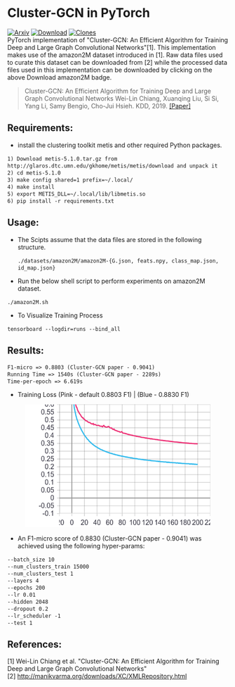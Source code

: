 # Cluster-GCN in PyTorch
[![Arxiv](https://img.shields.io/badge/ArXiv-1905.07953-orange.svg?color=blue&style=plastic)](https://arxiv.org/abs/1905.07953)
[![Download](https://img.shields.io/badge/Download-amazon2M-brightgreen.svg?color=black&style=plastic)](https://drive.google.com/drive/folders/1Tfn-yABlW5JheyYItyRyrMGtmQdYN7wm?usp=sharing)
[![Clones](https://img.shields.io/badge/Clones-33-brightgreen.svg?color=brightgreen&style=plastic)](https://github.com/pyyush/ClusterGCN-amazon2M/blob/master/README.md)\
PyTorch implementation of "Cluster-GCN: An Efficient Algorithm for Training Deep and Large Graph Convolutional Networks"[1].
This implementation makes use of the amazon2M dataset introduced in [1]. Raw data files used to curate this dataset can be downloaded from [2] while the processed data files used in this implementation can be downloaded by clicking on the above Download amazon2M badge.

> Cluster-GCN: An Efficient Algorithm for Training Deep and Large Graph Convolutional Networks
> Wei-Lin Chiang, Xuanqing Liu, Si Si, Yang Li, Samy Bengio, Cho-Jui Hsieh.
> KDD, 2019.
> [[Paper]](https://arxiv.org/abs/1905.07953)

## Requirements:

* install the clustering toolkit metis and other required Python packages.
```
1) Download metis-5.1.0.tar.gz from http://glaros.dtc.umn.edu/gkhome/metis/metis/download and unpack it
2) cd metis-5.1.0
3) make config shared=1 prefix=~/.local/
4) make install
5) export METIS_DLL=~/.local/lib/libmetis.so
6) pip install -r requirements.txt
```
## Usage:
* The Scipts assume that the data files are stored in the following structure.
  ```
  ./datasets/amazon2M/amazon2M-{G.json, feats.npy, class_map.json, id_map.json}
  ```
 * Run the below shell script to perform experiments on amazon2M dataset.
```
./amazon2M.sh
```
* To Visualize Training Process
```
tensorboard --logdir=runs --bind_all
```
## Results:
```
F1-micro => 0.8803 (Cluster-GCN paper - 0.9041)
Running Time => 1540s (Cluster-GCN paper - 2289s)
Time-per-epoch => 6.619s
```
* Training Loss (Pink - default 0.8803 F1) | (Blue - 0.8830 F1)
<figure>
  <img src="loss_train.jpg"/>
</figure>

* An F1-micro score of 0.8830 (Cluster-GCN paper - 0.9041) was achieved using the following hyper-params:
```
--batch_size 10 
--num_clusters_train 15000
--num_clusters_test 1
--layers 4 
--epochs 200 
--lr 0.01 
--hidden 2048 
--dropout 0.2 
--lr_scheduler -1
--test 1
```
## References:
[1] Wei-Lin Chiang et al. "Cluster-GCN: An Efficient Algorithm for Training Deep and Large Graph Convolutional Networks"\
[2] http://manikvarma.org/downloads/XC/XMLRepository.html
